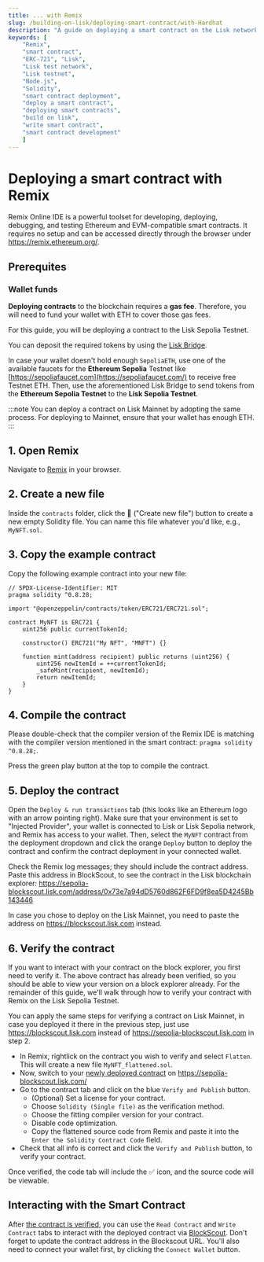 ```yaml
---
title: ... with Remix
slug: /building-on-lisk/deploying-smart-contract/with-Hardhat
description: "A guide on deploying a smart contract on the Lisk network using Remix. Includes instructions for setting up the environment, compiling, deploying and verifying the smart contract."
keywords: [
    "Remix",
    "smart contract",
    "ERC-721", "Lisk",
    "Lisk test network",
    "Lisk testnet",
    "Node.js",
    "Solidity",
    "smart contract deployment",
    "deploy a smart contract",
    "deploying smart contracts",
    "build on lisk",
    "write smart contract",
    "smart contract development"
    ]
---
```


# Deploying a smart contract with Remix

Remix Online IDE is a powerful toolset for developing, deploying, debugging, and testing Ethereum and EVM-compatible smart contracts.
It requires no setup and can be accessed directly through the browser under https://remix.ethereum.org/.

## Prerequites

### Wallet funds

**Deploying contracts** to the blockchain requires a **gas fee**.
Therefore, you will need to fund your wallet with ETH to cover those gas fees.

For this guide, you will be deploying a contract to the Lisk Sepolia Testnet. 

You can deposit the required tokens by using the [Lisk Bridge](https://sepolia-bridge.lisk.com/bridge/lisk-sepolia-testnet).

In case your wallet doesn't hold enough `SepoliaETH`, use one of the available faucets for the **Ethereum Sepolia** Testnet like [https://sepoliafaucet.com](https://sepoliafaucet.com/) to receive free Testnet ETH.
Then, use the aforementioned Lisk Bridge to send tokens from the **Ethereum Sepolia Testnet** to the **Lisk Sepolia Testnet**.

:::note
You can deploy a contract on Lisk Mainnet by adopting the same process.
For deploying to Mainnet, ensure that your wallet has enough ETH.
:::

## 1. Open Remix

Navigate to [Remix](https://remix.ethereum.org) in your browser.

## 2. Create a new file

Inside the `contracts` folder, click the 📄 ("Create new file") button to create a new empty Solidity file.
You can name this file whatever you'd like, e.g., `MyNFT.sol`.

## 3. Copy the example contract

Copy the following example contract into your new file:

```solidity
// SPDX-License-Identifier: MIT
pragma solidity ^0.8.28;

import "@openzeppelin/contracts/token/ERC721/ERC721.sol";

contract MyNFT is ERC721 {
    uint256 public currentTokenId;

    constructor() ERC721("My NFT", "MNFT") {}

    function mint(address recipient) public returns (uint256) {
        uint256 newItemId = ++currentTokenId;
        _safeMint(recipient, newItemId);
        return newItemId;
    }
}
```

## 4. Compile the contract

Please double-check that the compiler version of the Remix IDE is matching with the compiler version mentioned in the smart contract: `pragma solidity ^0.8.28;`.

Press the green play button at the top to compile the contract.

## 5. Deploy the contract

Open the `Deploy & run transactions` tab (this looks like an Ethereum logo with an arrow pointing right).
Make sure that your environment is set to "Injected Provider", your wallet is connected to Lisk or Lisk Sepolia network, and Remix has access to your wallet.
Then, select the `MyNFT` contract from the deployment dropdown and click the orange `Deploy` button to deploy the contract and confirm the contract deployment in your connected wallet.

Check the Remix log messages; they should include the contract address.
Paste this address in BlockScout, to see the contract in the Lisk blockchain explorer: https://sepolia-blockscout.lisk.com/address/0x73e7a94dD5760d862F6FD9f8ea5D4245Bb143446

In case you chose to deploy on the Lisk Mainnet, you need to paste the address on https://blockscout.lisk.com instead.

## 6. Verify the contract

If you want to interact with your contract on the block explorer, you first need to verify it.
The above contract has already been verified, so you should be able to view your version on a block explorer already.
For the remainder of this guide, we'll walk through how to verify your contract with Remix on the Lisk Sepolia Testnet.

You can apply the same steps for verifying a contract on Lisk Mainnet, in case you deployed it there in the previous step, just use https://blockscout.lisk.com instead of https://sepolia-blockscout.lisk.com in step 2.

  - In Remix, rightlick on the contract you wish to verify and select `Flatten`.
  This will create a new file `MyNFT_flattened.sol`.
  - Now, switch to your [newly deployed contract](https://sepolia-blockscout.lisk.com/address/0x73e7a94dD5760d862F6FD9f8ea5D4245Bb143446) on https://sepolia-blockscout.lisk.com/
  - Go to the contract tab and click on the blue `Verify and Publish` button.
    - (Optional) Set a license for your contract.
    - Choose `Solidity (Single file)` as the verification method.
    - Choose the fitting compiler version for your contract.
    - Disable code optimization.
    - Copy the flattened source code from Remix and paste it into the `Enter the Solidity Contract Code` field.
  - Check that all info is correct and click the `Verify and Publish` button, to verify your contract.
  
  Once verified, the code tab will include the ✅ icon, and the source code will be viewable.

## Interacting with the Smart Contract

After [the contract is verified](#verifying-the-smart-contract), you can use the `Read Contract` and `Write Contract` tabs to interact with the deployed contract via [BlockScout](https://sepolia-blockscout.lisk.com/address/0xC10710ac55C98f9AACdc9cD0A506411FBe0af71D?tab=contract).
Don't forget to update the contract address in the Blockscout URL.
You'll also need to connect your wallet first, by clicking the `Connect Wallet` button.